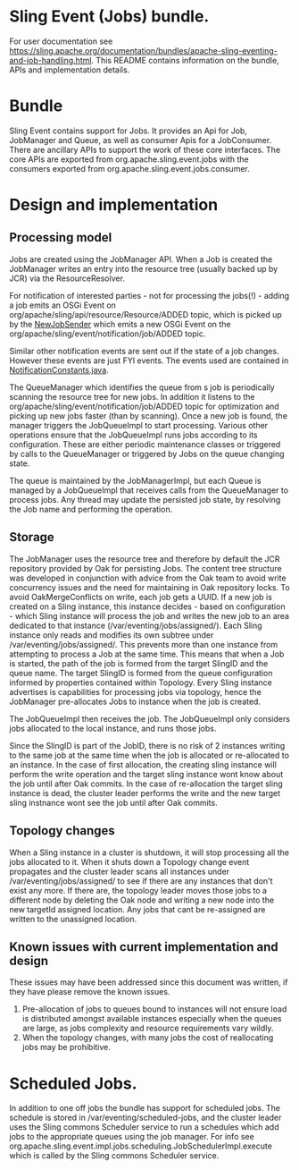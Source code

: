 # Sling Event (Jobs) bundle.

For user documentation see https://sling.apache.org/documentation/bundles/apache-sling-eventing-and-job-handling.html. 
This README contains information on the bundle, APIs and implementation details.

# Bundle

Sling Event contains support for Jobs. It provides an Api for Job, JobManager and Queue, as well as consumer Apis for a 
JobConsumer. There are ancillary APIs to support the work of these core interfaces. The core APIs are exported from 
org.apache.sling.event.jobs with the consumers exported from org.apache.sling.event.jobs.consumer.


# Design and implementation


## Processing model

Jobs are created using the JobManager API. When a Job is created the JobManager writes an entry into the resource tree
(usually backed up by JCR) via the ResourceResolver. 

For notification of interested parties - not for processing the jobs(!) - adding a job emits an OSGi 
Event on org/apache/sling/api/resource/Resource/ADDED topic, which is picked up by the 
[NewJobSender](src/main/java/org/apache/sling/event/impl/jobs/notifications/NewJobSender.java) which emits a new OSGi
Event on the org/apache/sling/event/notification/job/ADDED topic.

Similar other notification events are sent out if the state of a job changes. However these events are just FYI events.
The events used are contained in [NotificationConstants.java](src/main/java/org/apache/sling/event/jobs/NotificationConstants.java).

The QueueManager which identifies the queue from s job is periodically scanning the resource tree for new jobs. In
addition it listens to the org/apache/sling/event/notification/job/ADDED topic for optimization and picking up new
jobs faster (than by scanning). Once a new job is found, the manager triggers the JobQueueImpl to start processing. 
Various other operations ensure that the JobQueueImpl runs jobs according to its configuration. These are either 
periodic maintenance classes or triggered by calls to the QueueManager or triggered by Jobs on the queue changing state.

The queue is maintained by the JobManagerImpl, but each Queue is managed by a JobQueueImpl that receives calls from the
QueueManager to process jobs. Any thread may update the persisted job state, by resolving the Job name and performing the operation.

## Storage

The JobManager uses the resource tree and therefore by default the JCR repository provided by Oak for persisting Jobs. The 
content tree structure was developed in conjunction with advice from the Oak team to avoid write concurrency issues and the 
need for maintaining in Oak repository locks. To avoid OakMergeConflicts on write, each job gets a UUID. If a new job is
created on a Sling instance, this instance decides - based on configuration - which Sling instance will process the job
and writes the new job to an area dedicated to that instance (/var/eventing/jobs/assigned/<SlingID>). Each Sling instance
only reads and modifies its own subtree under /var/eventing/jobs/assigned/<SlingID>. This prevents more than one instance from
attempting to process a Job at the same time. This means that when a Job is started, the path of the job is formed from
the target SlingID and the queue name. The target SlingID is formed from the queue configuration informed
by properties contained within Topology. Every Sling instance advertises is capabilities for processing jobs via topology,
hence the JobManager pre-allocates Jobs to instance when the job is created.

The JobQueueImpl then receives the job. The JobQueueImpl only considers jobs allocated to the local instance, and runs
those jobs. 

Since the SlingID is part of the JobID, there is no risk of 2 instances writing to the same job at the same time when the 
job is allocated or re-allocated to an instance. In the case of first allocation, the creating sling instance will perform 
the write operation and the target sling instance wont know about the job until after Oak commits. In the case of re-allocation
the target sling instance is dead, the cluster leader performs the write and the new target sling instnance wont see the job 
until after Oak commits.

## Topology changes

When a Sling instance in a cluster is shutdown, it will stop processing all the jobs allocated to it. When it shuts down
a Topology change event propagates and the cluster leader scans all instances under /var/eventing/jobs/assigned/ to see
if there are any instances that don't exist any more. If there are, the topology leader moves those jobs to a different
node by deleting the Oak node and writing a new node into the new targetId assigned location. Any jobs that cant be re-assigned
are written to the unassigned location.

## Known issues with current implementation and design

These issues may have been addressed since this document was written, if they have please remove the known issues.

1. Pre-allocation of jobs to queues bound to instances will not ensure load is distributed amongst available instances
especially when the queues are large, as jobs complexity and resource requirements vary wildly.
2. When the topology changes, with many jobs the cost of reallocating jobs may be prohibitive.


# Scheduled Jobs.

In addition to one off jobs the bundle has support for scheduled jobs. The schedule is stored in /var/eventing/scheduled-jobs, 
and the cluster leader uses the Sling commons Scheduler service to run a schedules which add jobs to the appropriate queues
using the job manager. For info see org.apache.sling.event.impl.jobs.scheduling.JobSchedulerImpl.execute which is called by the 
Sling commons Scheduler service.


 
